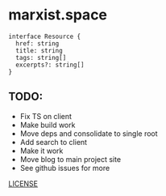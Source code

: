# marxist.space

```
interface Resource {
  href: string
  title: string
  tags: string[]
  excerpts?: string[]
}
```

## TODO:

* Fix TS on client
* Make build work
* Move deps and consolidate to single root
* Add search to client
* Make it work
* Move blog to main project site
* See github issues for more

[LICENSE](./LICENSE.md)
